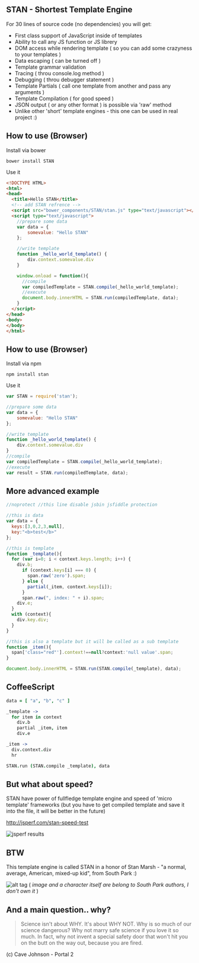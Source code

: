 STAN - Shortest Template Engine
----
For 30 lines of source code (no dependencies) you will get:
- First class support of JavaScript inside of templates
- Ability to call any JS function or JS librery
- DOM access while rendering template ( so you can add some crazyness to your templates )
- Data escaping ( can be turned off )
- Template grammar validation
- Tracing ( throu console.log method )
- Debugging ( throu debugger statement )
- Template Partials ( call one template from another and pass any arguments )
- Template Compilation ( for good speed )
- JSON output ( or any other format ) is possible via 'raw' method
- Unlike other 'short' template engines - this one can be used in real project :)

How to use (Browser)
----
Install via bower
```
bower install STAN
```
Use it
```html
<!DOCTYPE HTML>
<html>
<head>
  <title>Hello STAN</title>
  <!-- add STAN refrence -->
  <script src="bower_components/STAN/stan.js" type="text/javascript"></script>
  <script type="text/javascript">
    //prepare some data
    var data = {
        somevalue: "Hello STAN"
    };

    //write template
    function _hello_world_template() {
        div.context.somevalue.div
    }

    window.onload = function(){
      //compile
      var compiledTemplate = STAN.compile(_hello_world_template);
      //execute
      document.body.innerHTML = STAN.run(compiledTemplate, data);
    }
  </script>
</head>
<body>
</body>
</html>
```

How to use (Browser)
----
Install via npm
```
npm install stan
```
Use it
```javascript
var STAN = require('stan');

//prepare some data
var data = {
    somevalue: "Hello STAN"
};

//write template
function _hello_world_template() {
    div.context.somevalue.div
}
//compile
var compiledTemplate = STAN.compile(_hello_world_template);
//execute
var result = STAN.run(compiledTemplate, data);
```

More advanced example
----

```javascript
//noprotect //this line disable jsbin jsfiddle protection

//this is data
var data = {
  keys:[3,0,2,3,null],
  key:"<b>test</b>"
};

//this is template
function _template(){
  for (var i=0; i < context.keys.length; i++) {
    div.b;
      if (context.keys[i] === 0) {
        span.raw('zero').span;
      } else {
        partial(_item, context.keys[i]);
      }
      span.raw(", index: " + i).span;
    div.e;
  }
  with (context){
    div.key.div;
  }
}

//this is also a template but it will be called as a sub template
function _item(){
  span['class="red"'].context!==null?context:'null value'.span;
}

document.body.innerHTML = STAN.run(STAN.compile(_template), data);
```

CoffeeScript
----
```coffee
data = [ "a", "b", "c" ]

_template ->
  for item in context
    div.b
    partial _item, item
    div.e

_item -> 
  div.context.div
  hr

STAN.run (STAN.compile _template), data
```

But what about speed?
----
STAN have power of fullfledge template engine and speed of 'micro template' frameworks
(but you have to get compiled template and save it into the file, it will be better in the future)

http://jsperf.com/stan-speed-test

![jsperf results](https://downloader.disk.yandex.ru/preview/1037aa831b7be7d904fcaed97e30debf/mpfs/quPX148IhDBpXzVK80z8s3dYgp3V58dGHTyJt5C07s9Cgfjw7OHLVRrTO7rFWEoksHJioK5bqmd5kAOem3og_g%3D%3D?uid=0&filename=stanspeedtestjsPerfpng&disposition=inline&hash=&limit=0&content_type=image%2Fpng&size=XXL&crop=0)


BTW
----
This template engine is called STAN in a honor of Stan Marsh - "a normal, average, American, mixed-up kid", from South Park :)

![alt tag](http://upload.wikimedia.org/wikipedia/en/a/a7/StanMarsh.png)
( *image and a character itself are belong to South Park authors, I don't own it* )

And a main question.. why?
----
> Science isn't about WHY. It's about WHY NOT. Why is so much of our science dangerous? Why not marry safe science if you love it so much. In fact, why not invent a special safety door that won't hit you on the butt on the way out, because you are fired.

(c) Cave Johnson - Portal 2
